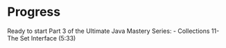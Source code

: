 # Progress

Ready to start Part 3 of the Ultimate Java Mastery Series:
    - Collections 11- The Set Interface (5:33)
